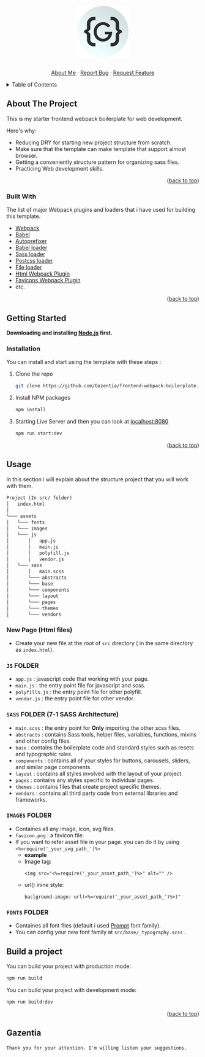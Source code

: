<div id="top"></div>
<div align="center">
  <a href="https://github.com/Gazentia/frontend-webpack-boilerplate">
<img src="./src/assets/images/favicon.png" align="center"/>
  </a>
  <br/>
  <br/>
  <p align="center">
    <a href="https://github.com/Gazentia">About Me</a>
    ·
    <a href="https://github.com/Gazentia/frontend-webpack-boilerplate/issues">Report Bug</a>
    ·
    <a href="https://github.com/Gazentia/frontend-webpack-boilerplate/issues">Request Feature</a>
  </p>
</div>

<!-- TABLE OF CONTENTS -->
<details>
  <summary>Table of Contents</summary>
  <ol>
    <li>
      <a href="#aboutProject">About The Project</a>
      <ul>
        <li><a href="#builtWith">Built With</a></li>
      </ul>
    </li>
    <li>
      <a href="#gettingStart">Getting Started</a>
      <ul>
        <li><a href="#preparing">Prerequisites</a></li>
        <li><a href="#install">Installation</a></li>
      </ul>
    </li>
    <li><a href="#usage">Usage</a></li>
    <li><a href="#build">Build a project</a></li>
  </ol>
</details>

<!-- ABOUT THE PROJECT -->

<div id="aboutProject"></div>

## About The Project

This is my starter frontend webpack boilerplate for web development.

Here's why:

- Reducing DRY for starting new project structure from scratch.
- Make sure that the template can make template that support almost browser.
- Getting a conveniently structure pattern for organizing sass files.
- Practicing Web development skills.

<p align="right">(<a href="#top">back to top</a>)</p>

<div id="builtWith"></div>

### Built With

The list of major Webpack plugins and loaders that i have used for building this template.

- [Webpack](https://webpack.js.org/)
- [Babel](https://github.com/babel/babel)
- [Autoprefixer](https://github.com/postcss/autoprefixer#webpack)
- [Babel loader](https://www.npmjs.com/package/babel-loader)
- [Sass loader](https://github.com/webpack-contrib/sass-loader)
- [Postcss loader](https://www.npmjs.com/package/postcss-loader)
- [File loader](https://github.com/webpack-contrib/file-loader)
- [Html Webpack Plugin](https://webpack.js.org/plugins/html-webpack-plugin/)
- [Favicons Webpack Plugin](https://github.com/jantimon/favicons-webpack-plugin)
- etc.

<p align="right">(<a href="#top">back to top</a>)</p>

<!-- GETTING STARTED -->

<div id="gettingStart"></div>

## Getting Started

<div id="preparing"></div>

<b>Downloading and installing [Node.js](https://nodejs.org/en/) first.</b></br>

<div id="install"></div>

### Installation

You can install and start using the template with these steps :

1. Clone the repo
   ```sh
   git clone https://github.com/Gazentia/frontend-webpack-boilerplate.git
   ```
2. Install NPM packages
   ```sh
   npm install
   ```
3. Starting Live Server and then you can look at [localhost:8080](http://localhost:8080/)
   ```sh
   npm run start:dev
   ```

<p align="right">(<a href="#top">back to top</a>)</p>

<!-- USAGE -->
<div id="usage"></div>

## Usage

In this section i will explain about the structure project that you will work with them.

```
Project (In src/ folder)
│   index.html
│
└─── assets
│   └─── fonts
│   └─── images
│   └─── js
│       │   app.js
│       │   main.js
│       │   polyfill.js
│       │   vendor.js
│   └─── sass
│       │   main.scss
│       └─── abstracts
│       └─── base
│       └─── components
│       └─── layout
│       └─── pages
│       └─── themes
│       └─── vendors
```

### New Page (Html files)

- Create your new file at the root of `src` directory ( in the same directory as `index.html`).

### `JS` FOLDER

- `app.js` : javascript code that working with your page.
- `main.js` : the entry point file for javascript and scss.
- `polyfills.js` : the entry point file for other polyfill.
- `vendor.js` : the entry point file for other vendor.

### `SASS` FOLDER (7-1 SASS Architecture)

- `main.scss` : the entry point for <b>Only</b> importing the other scss files.
- `abstracts` : contains Sass tools, helper files, variables, functions, mixins and other config files.
- `base` : contains the boilerplate code and standard styles such as resets and typographic rules.
- `components` : contains all of your styles for buttons, carousels, sliders, and similar page components.
- `layout` : contains all styles involved with the layout of your project.
- `pages` : contains any styles specific to individual pages.
- `themes` : contains files that create project specific themes.
- `vendors` : contains all third party code from external libraries and frameworks.

### `IMAGES` FOLDER

- Containes all any image, icon, svg files.
- `favicon.png` : a favicon file.
- If you want to refer asset file in your page. you can do it by using `<%=require('_your_svg_path_')%>`
  - <b>example</b>
  - Image tag: 
    ```
    <img src="<%=require('_your_asset_path_')%>" alt="" />
    ```
  - url() inine style:
    ```
    baclground-image: url(<%=require('_your_asset_path_')%>)"
    ```

### `FONTS` FOLDER

- Containes all font files (default i used [Prompt](https://fonts.google.com/specimen/Prompt) font family).
- You can config your new font family at `src/base/_typography.scss` .

<div id="build"></div>

## Build a project

You can build your project with production mode:

```sh
npm run build
```

You can build your project with development mode:

```sh
npm run build:dev
```

<p align="right">(<a href="#top">back to top</a>)</p>

## Gazentia

```
Thank you for your attention. I'm willing listen your suggestions.
```


